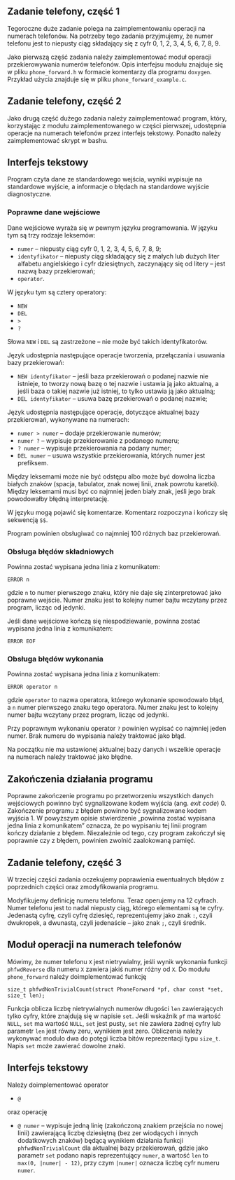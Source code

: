 </span><h2>Zadanie telefony, część 1</h2><div id="intro" class="box generalbox boxaligncenter"><div class="no-overflow"><p>Tegoroczne duże zadanie polega na zaimplementowaniu operacji na numerach
telefonów. Na potrzeby tego zadania przyjmujemy, że numer telefonu jest to
niepusty ciąg składający się z cyfr 0, 1, 2, 3, 4, 5, 6, 7, 8, 9.</p>

<p>Jako pierwszą część zadania należy zaimplementować moduł operacji
przekierowywania numerów telefonów. Opis interfejsu modułu znajduje się w pliku
<code>phone_forward.h</code> w formacie komentarzy dla programu <code>doxygen</code>. Przykład użycia
znajduje się w pliku <code>phone_forward_example.c</code>.</p>

</span><h2>Zadanie telefony, część 2</h2><div id="intro" class="box generalbox boxaligncenter"><div class="no-overflow"><span class="filter_mathjaxloader_equation"><span class="nolink"><p>Jako drugą część dużego zadania należy zaimplementować program, który,
korzystając z modułu zaimplementowanego w części pierwszej, udostępnia operacje
na numerach telefonów przez interfejs tekstowy. Ponadto należy zaimplementować
skrypt w bashu.</p>

<h2>Interfejs tekstowy</h2>

<p>Program czyta dane ze standardowego wejścia, wyniki wypisuje na standardowe
wyjście, a informacje o błędach na standardowe wyjście diagnostyczne.</p>

<h3>Poprawne dane wejściowe</h3>

<p>Dane wejściowe wyraża się w pewnym języku programowania.
W języku tym są trzy rodzaje leksemów:</p>

<ul>
<li><code>numer</code> – niepusty ciąg cyfr 0, 1, 2, 3, 4, 5, 6, 7, 8, 9;</li>
<li><code>identyfikator</code> – niepusty ciąg składający się z małych lub dużych liter
alfabetu angielskiego i cyfr dziesiętnych, zaczynający się od litery – jest
nazwą bazy przekierowań;</li>
<li><code>operator</code>.</li>
</ul>

<p>W języku tym są cztery operatory:</p>

<ul>
<li><code>NEW</code></li>
<li><code>DEL</code></li>
<li><code>&gt;</code></li>
<li><code>?</code></li>
</ul>

<p>Słowa <code>NEW</code> i <code>DEL</code> są zastrzeżone – nie może być takich identyfikatorów.</p>

<p>Język udostępnia następujące operacje tworzenia, przełączania i usuwania bazy
przekierowań:</p>

<ul>
<li><code>NEW identyfikator</code> – jeśli baza przekierowań o podanej nazwie nie istnieje,
to tworzy nową bazę o tej nazwie i ustawia ją jako aktualną, a jeśli baza o
takiej nazwie już istniej, to tylko ustawia ją jako aktualną;</li>
<li><code>DEL identyfikator</code> – usuwa bazę przekierowań o podanej nazwie;</li>
</ul>

<p>Język udostępnia następujące operacje, dotyczące aktualnej bazy przekierowań,
wykonywane na numerach:</p>

<ul>
<li><code>numer &gt; numer</code> – dodaje przekierowanie numerów;</li>
<li><code>numer ?</code> – wypisuje przekierowanie z podanego numeru;</li>
<li><code>? numer</code> – wypisuje przekierowania na podany numer;</li>
<li><code>DEL numer</code> – usuwa wszystkie przekierowania, których numer jest prefiksem.</li>
</ul>

<p>Między leksemami może nie być odstępu albo może być dowolna liczba białych
znaków (spacja, tabulator, znak nowej linii, znak powrotu karetki). Między
leksemami musi być co najmniej jeden biały znak, jeśli jego brak powodowałby
błędną interpretację.</p>

<p>W języku mogą pojawić się komentarze.
Komentarz rozpoczyna i kończy się sekwencją <code>$$</code>.</p>

<p>Program powinien obsługiwać co najmniej 100 różnych baz przekierowań.</p>

<h3>Obsługa błędów składniowych</h3>

<p>Powinna zostać wypisana jedna linia z komunikatem:</p>

<pre><code>ERROR n
</code></pre>

<p>gdzie <code>n</code> to numer pierwszego znaku, który nie daje się zinterpretować jako
poprawne wejście. Numer znaku jest to kolejny numer bajtu wczytany przez
program, licząc od jedynki.</p>

<p>Jeśli dane wejściowe kończą się niespodziewanie, powinna zostać wypisana jedna
linia z komunikatem:</p>

<pre><code>ERROR EOF
</code></pre>

<h3>Obsługa błędów wykonania</h3>

<p>Powinna zostać wypisana jedna linia z komunikatem:</p>

<pre><code>ERROR operator n
</code></pre>

<p>gdzie <code>operator</code> to nazwa operatora, którego wykonanie spowodowało błąd, a <code>n</code>
numer pierwszego znaku tego operatora. Numer znaku jest to kolejny numer bajtu
wczytany przez program, licząc od jedynki.</p>

<p>Przy poprawnym wykonaniu operator <code>?</code> powinien wypisać co najmniej jeden numer.
Brak numeru do wypisania należy traktować jako błąd.</p>

<p>Na początku nie ma ustawionej aktualnej bazy danych i wszelkie operacje na
numerach należy traktować jako błędne.</p>

<h2>Zakończenia działania programu</h2>

<p>Poprawne zakończenie programu po przetworzeniu wszystkich danych wejściowych
powinno być sygnalizowane kodem wyjścia (ang. <em>exit code</em>) 0.
Zakończenie programu z błędem powinno być sygnalizowane kodem wyjścia 1.
W powyższym opisie stwierdzenie „powinna zostać wypisana jedna linia
z komunikatem” oznacza, że po wypisaniu tej linii program kończy działanie
z błędem.
Niezależnie od tego, czy program zakończył się poprawnie czy z błędem, powinien
zwolnić zaalokowaną pamięć.</p>

<h2>Zadanie telefony, część 3</h2><div id="intro" class="box generalbox boxaligncenter"><div class="no-overflow"><p>W trzeciej części zadania oczekujemy poprawienia ewentualnych błędów
z poprzednich części oraz zmodyfikowania programu.</p>

<p>Modyfikujemy definicję numeru telefonu. Teraz operujemy na 12 cyfrach. Numer
telefonu jest to nadal niepusty ciąg, którego elementami są te cyfry. Jedenastą
cyfrę, czyli cyfrę dziesięć, reprezentujemy jako znak <code>:</code>, czyli dwukropek,
a dwunastą, czyli jedenaście – jako znak <code>;</code>, czyli średnik.</p>

<h2>Moduł operacji na numerach telefonów</h2>

<p>Mówimy, że numer telefonu <code>X</code> jest nietrywialny, jeśli wynik wykonania funkcji
<code>phfwdReverse</code> dla numeru <code>X</code> zawiera jakiś numer różny od <code>X</code>.
Do modułu <code>phone_forward</code> należy doimplementować funkcję</p>

<pre><code>size_t phfwdNonTrivialCount(struct PhoneForward *pf, char const *set, size_t len);
</code></pre>

<p>Funkcja oblicza liczbę nietrywialnych numerów długości <code>len</code> zawierających tylko
cyfry, które znajdują się w napisie <code>set</code>. Jeśli wskaźnik <code>pf</code> ma wartość
<code>NULL</code>, <code>set</code> ma wartość <code>NULL</code>, <code>set</code> jest pusty, <code>set</code> nie zawiera żadnej
cyfry lub parametr <code>len</code> jest równy zeru, wynikiem jest zero. Obliczenia należy
wykonywać modulo dwa do potęgi liczba bitów reprezentacji typu <code>size_t</code>.
Napis <code>set</code> może zawierać dowolne znaki.</p>

<h2>Interfejs tekstowy</h2>

<p>Należy doimplementować operator</p>

<ul>
<li><code>@</code></li>
</ul>

<p>oraz operację</p>

<ul>
<li><code>@ numer</code> – wypisuje jedną linię (zakończoną znakiem przejścia no nowej linii)
zawierającą liczbę dziesiętną (bez zer wiodących i innych dodatkowych znaków)
będącą wynikiem działania funkcji <code>phfwdNonTrivialCount</code> dla aktualnej bazy
przekierowań, gdzie jako parametr <code>set</code> podano napis reprezentujący <code>numer</code>,
a wartość <code>len</code> to <code>max(0, |numer| - 12)</code>, przy czym <code>|numer|</code> oznacza liczbę
cyfr numeru <code>numer</code>.</li>
</ul>

